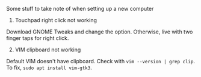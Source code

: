 Some stuff to take note of when setting up a new computer

1. Touchpad right click not working

Download GNOME Tweaks and change the option. Otherwise, live with two finger taps for right click.

2. VIM clipboard not working

Default VIM doesn't have clipboard. Check with `vim --version | grep clip`. To fix, `sudo apt install vim-gtk3`.
